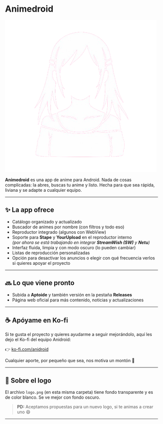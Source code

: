 # Animedroid

![Anidroid Logo](./logo.png)

**Animedroid** es una app de anime para Android. Nada de cosas complicadas: la abres, buscas tu anime y listo. Hecha para que sea rápida, liviana y se adapte a cualquier equipo.

---

## ✨ La app ofrece

- Catálogo organizado y actualizado
- Buscador de animes por nombre (con filtros y todo eso)
- Reproductor integrado (algunos con WebView)
- Soporte para **Stape** y **YourUpload** en el reproductor interno  
  *(por ahora se está trabajando en integrar **StreamWish (SW)** y **Netu**)*
- Interfaz fluida, limpia y con modo oscuro (lo pueden cambiar)
- Listas de reproducción personalizadas
- Opción para desactivar los anuncios o elegir con qué frecuencia verlos si quieres apoyar el proyecto

---

## 🔜 Lo que viene pronto

- Subida a **Aptoide** y también versión en la pestaña **Releases**
- Página web oficial para más contenido, noticias y actualizaciones

---

## ☕ Apóyame en Ko-fi

Si te gusta el proyecto y quieres ayudarme a seguir mejorándolo, aquí les dejo el Ko-fi del equipo Anidroid:

👉 [ko-fi.com/anidroid](https://ko-fi.com/anidroid)

Cualquier aporte, por pequeño que sea, nos motiva un montón 💙

---

## 📌 Sobre el logo

El archivo `logo.png` (en esta misma carpeta) tiene fondo transparente y es de color blanco. Se ve mejor con fondo oscuro.

> **PD:** Aceptamos propuestas para un nuevo logo, si te animas a crear uno 😄

---
